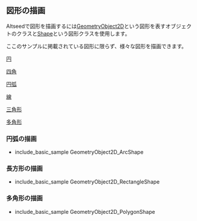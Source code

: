 ﻿
## 図形の描画

Altseedで図形を描画するには[GeometryObject2D](./../Reference/2D/GeometryObject2D.md)という図形を表すオブジェクトのクラスと[Shape](./../Reference/Shape/Shape.md)という図形クラスを使用します。

ここのサンプルに掲載されている図形に限らず、様々な図形を描画できます。

[円](./../Reference/Shape/CircleShape.md)

[四角](./../Reference/Shape/RectangleShape.md)

[円弧](./../Reference/Shape/ArcShape.md)

[線](./../Reference/Shape/LineShape.md)

[三角形](./../Reference/Shape/TriangleShape.md)

[多角形](./../Reference/Shape/PolygonShape.md)

### 円弧の描画

* include_basic_sample GeometryObject2D_ArcShape

### 長方形の描画

* include_basic_sample GeometryObject2D_RectangleShape

### 多角形の描画

* include_basic_sample GeometryObject2D_PolygonShape
